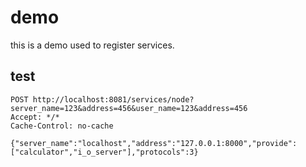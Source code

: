 # demo

this is a demo used to register services.

## test
```http request
POST http://localhost:8081/services/node?server_name=123&address=456&user_name=123&address=456
Accept: */*
Cache-Control: no-cache

{"server_name":"localhost","address":"127.0.0.1:8000","provide":["calculator","i_o_server"],"protocols":3}

```
